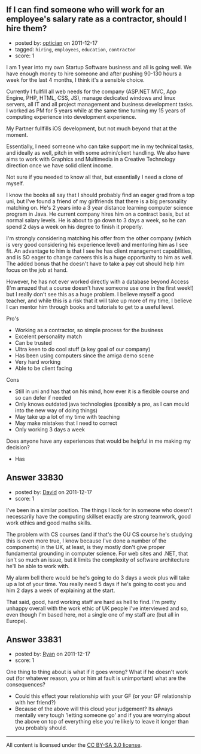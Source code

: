 ## If I can find someone who will work for an employee's salary rate as a contractor, should I hire them?

- posted by: [optician](https://stackexchange.com/users/-1/7258-optician) on 2011-12-17
- tagged: `hiring`, `employees`, `education`, `contractor`
- score: 1

I am 1 year into my own Startup Software business and all is going well. We have enough money to hire someone and after pushing 90-130 hours a week for the last 4 months, I think it's a sensible choice.

Currently I fullfill all web needs for the company (ASP.NET MVC, App Engine, PHP, HTML, CSS, JS), manage dedicated windows and linux servers, all IT and all project management and business development tasks. I worked as PM for 5 years while at the same time turning my 15 years of computing experience into development experience. 

My Partner fullfills iOS development, but not much beyond that at the moment.

Essentially, I need someone who can take support me in my technical tasks, and ideally as well, pitch in with some admin/client handling. We also have aims to work with Graphics and Multimedia in a Creative Technology direction once we have solid client income.

Not sure if you needed to know all that, but essentially I need a clone of myself.

I know the books all say that I should probably find an eager grad from a top uni, but I've found a friend of my girlfriends that there is a big personality matching on. He's 2 years into a 3 year distance learning computer science program in Java. He current company hires him on a contract basis, but at normal salary levels. He is about to go down to 3 days a week, so he can spend 2 days a week on his degree to finish it properly.

I'm strongly considering matching his offer from the other company (which is very good considering his experience level) and mentoring him as I see fit. An advantage to him is that I see he has client management capabilities, and is SO eager to change careers this is a huge opportunity to him as well. The added bonus that he doesn't have to take a pay cut should help him focus on the job at hand.

However, he has not ever worked directly with a database beyond Access (I'm amazed that a course doesn't have someone use one in the first week!) but I really don't see this as a huge problem. I believe myself a good teacher, and while this is a risk that it will take up more of my time, I believe I can mentor him through books and tutorials to get to a useful level.

Pro's

 - Working as a contractor, so simple process for the business
 - Excelent personality match
 - Can be trusted
 - Ultra keen to do cool stuff (a key goal of our company)
 - Has been using computers since the amiga demo scene
 - Very hard working
 - Able to be client facing

Cons

 - Still in uni and has that on his mind, how ever it is a flexible course and so can defer if needed
 - Only knows outdated java technologies (possibly a pro, as I can mould into the new way of doing things)
 - May take up a lot of my time with teaching
 - May make mistakes that I need to correct
 - Only working 3 days a week

Does anyone have any experiences that would be helpful in me making my decision?
 - Has 




## Answer 33830

- posted by: [David](https://stackexchange.com/users/-1/5460-david) on 2011-12-17
- score: 1

I've been in a similar position. The things I look for in someone who doesn't necessarily have the computing skillset exactly are strong teamwork, good work ethics and good maths skills.

The problem with CS courses (and if that's the OU CS course he's studying this is even more true, I know because I've done a number of the components) in the UK, at least, is they mostly don't give proper fundamental grounding in computer science. For web sites and .NET, that isn't so much an issue, but it limits the complexity of software architecture he'll be able to work with.

My alarm bell there would be he's going to do 3 days a week plus will take up a lot of your time. You really need 5 days if he's going to cost you and him 2 days a week of explaining at the start.

That said, good, hard working staff are hard as hell to find. I'm pretty unhappy overall with the work ethic of UK people I've interviewed and so, even though I'm based here, not a single one of my staff are (but all in Europe).


## Answer 33831

- posted by: [Ryan](https://stackexchange.com/users/-1/465-ryan) on 2011-12-17
- score: 1

One thing to thing about is what if it goes wrong? What if he doesn't work out (for whatever reason, you or him at fault is unimportant) what are the consequences?

* Could this effect your relationship with your GF (or your GF relationship with her friend?)
* Because of the above will this cloud your judgement? Its always mentally very tough 'letting someone go' and if you are worrying about the above on top of everything else you're likely to leave it longer than you probably should.



---

All content is licensed under the [CC BY-SA 3.0 license](https://creativecommons.org/licenses/by-sa/3.0/).
